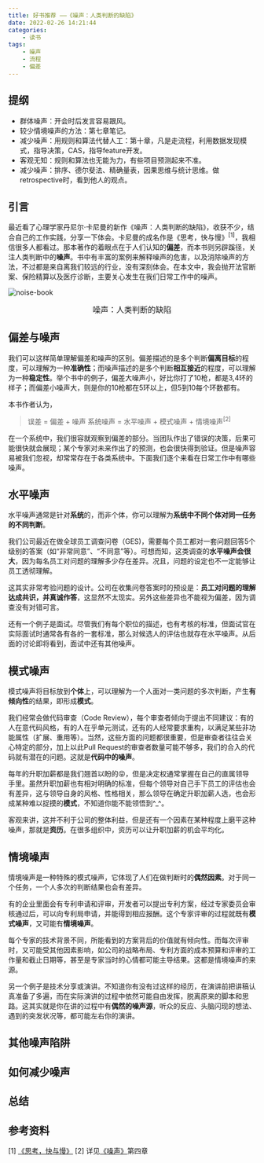 ```yaml
---
title: 好书推荐 ——《噪声：人类判断的缺陷》
date: 2022-02-26 14:21:44
categories:
    - 读书
tags:
    - 噪声
    - 流程
    - 偏差
---
```

## 提纲
- 群体噪声：开会时后发言容易跟风。
- 较少情境噪声的方法：第七章笔记。
- 减少噪声：用规则和算法代替人工：第十章，凡是走流程，利用数据发现模式，指导决策，CAS，指导feature开发。
- 客观无知：规则和算法也无能为力，有些项目预测起来不准。
- 减少噪声：排序、德尔斐法、精确量表，因果思维与统计思维。做retrospective时，看到他人的观点。

## 引言
最近看了心理学家丹尼尔·卡尼曼的新作《噪声：人类判断的缺陷》，收获不少，结合自己的工作实践，分享一下体会。卡尼曼的成名作是《思考，快与慢》<sup>[1]</sup>，我相信很多人都看过。那本著作的着眼点在于人们认知的**偏差**，而本书则另辟蹊径，关注人类判断中的**噪声**。书中有丰富的案例来解释噪声的危害，以及消除噪声的方法，不过都是来自离我们较远的行业，没有深刻体会。在本文中，我会抛开法官断案、保险精算以及医疗诊断，主要关心发生在我们日常工作中的噪声。

![noise-book](noise-book.jpg)
<center><div style="font-size:16px;">噪声：人类判断的缺陷</div></center>
<!--more-->

## 偏差与噪声
我们可以这样简单理解偏差和噪声的区别。偏差描述的是多个判断**偏离目标**的程度，可以理解为一种**准确性**；而噪声描述的是多个判断**相互接近**的程度，可以理解为一种**稳定性**。举个书中的例子，偏差大噪声小，好比你打了10枪，都是3,4环的样子；而偏差小噪声大，则是你的10枪都在5环以上，但5到10每个环数都有。

本书作者认为，
> 误差 = 偏差 + 噪声
> 系统噪声 = 水平噪声 + 模式噪声 + 情境噪声<sup>[2]</sup>

在一个系统中，我们很容就观察到偏差的部分。当团队作出了错误的决策，后果可能很快就会展现；某个专家对未来作出了的预测，也会很快得到验证。但是噪声容易被我们忽视，却常常存在于各类系统中。下面我们逐个来看在日常工作中有哪些噪声。

## 水平噪声
水平噪声通常是针对**系统**的，而非个体，你可以理解为**系统中不同个体对同一任务的不同判断**。

我们公司最近在做全球员工调查问卷（GES)，需要每个员工都对一套问题回答5个级别的答案（如“非常同意”、“不同意”等）。可想而知，这类调查的**水平噪声会很大**，因为每名员工对问题的理解多少存在差异。况且，问题的设定也不一定能够让员工透彻理解。

这其实非常考验问题的设计。公司在收集问卷答案时的预设是：**员工对问题的理解达成共识，并真诚作答**，这显然不太现实。另外这些差异也不能视为偏差，因为调查没有对错可言。

还有一个例子是面试。尽管我们有每个职位的描述，也有考核的标准，但面试官在实际面试时通常各有各的一套标准，那么对候选人的评估也就存在水平噪声。从后面的讨论即将看到，面试中还有其他噪声。

## 模式噪声
模式噪声将目标放到**个体**上，可以理解为一个人面对一类问题的多次判断，产生**有倾向性**的结果，即形成**模式**。

我们经常会做代码审查（Code Review），每个审查者倾向于提出不同建议：有的人在意代码风格，有的人在乎单元测试，还有的人经常要求重构，以满足某些非功能属性（扩展、重用等）。当然，这些方面的问题都很重要，但是审查者往往会关心特定的部分，加上以此Pull Request的审查者数量可能不够多，我们的合入的代码就有潜在的问题。这就是**代码中的噪声**。

每年的升职加薪都是我们翘首以盼的😝，但是决定权通常掌握在自己的直属领导手里。虽然升职加薪也有相对明确的标准，但每个领导对自己手下员工的评估也会有差异，这与领导自身的风格、性格相关，那么领导在确定升职加薪人选，也会形成某种难以捉摸的**模式**，不知道你能不能领悟到^_^。

客观来讲，这并不利于公司的整体利益，但是还有一个因素在某种程度上磨平这种噪声，那就是**资历**。在很多组织中，资历可以让升职加薪的机会平均化。

## 情境噪声
情境噪声是一种特殊的模式噪声，它体现了人们在做判断时的**偶然因素**。对于同一个任务，一个人多次的判断结果也会有差异。

有的企业里面会有专利申请和评审，开发者可以提出专利方案，经过专家委员会审核通过后，可以向专利局申请，并能得到相应报酬。这个专家评审的过程就既有**模式噪声**，又可能有**情境噪声**。

每个专家的技术背景不同，所能看到的方案背后的价值就有倾向性。而每次评审时，又可能受其他因素影响，如公司的战略布局、专利方面的成本预算和评审的工作量和截止日期等，甚至是专家当时的心情都可能主导结果。这都是情境噪声的来源。

另一个例子是技术分享或演讲。不知道你有没有过这样的经历，在演讲前把讲稿认真准备了多遍，而在实际演讲的过程中依然可能自由发挥，脱离原来的脚本和思路。这其实就是你在讲的过程中有**偶然的噪声源**，听众的反应、头脑闪现的想法、遇到的突发状况等，都可能左右你的演讲。

## 其他噪声陷阱
## 如何减少噪声

## 总结

## 参考资料
[1] [《思考，快与慢》](https://book.douban.com/subject/10785583/)
[2] 详见[《噪声》](https://book.douban.com/subject/35541399/)第四章